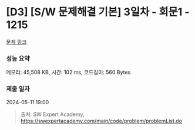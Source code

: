 # [D3] [S/W 문제해결 기본] 3일차 - 회문1 - 1215 

[문제 링크](https://swexpertacademy.com/main/code/problem/problemDetail.do?contestProbId=AV14QpAaAAwCFAYi) 

### 성능 요약

메모리: 45,508 KB, 시간: 102 ms, 코드길이: 560 Bytes

### 제출 일자

2024-05-11 19:00



> 출처: SW Expert Academy, https://swexpertacademy.com/main/code/problem/problemList.do